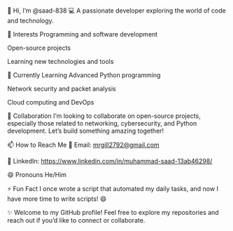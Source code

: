 👋 Hi, I’m @saad-838
💻 A passionate developer exploring the world of code and technology.

👀 Interests
Programming and software development

Open-source projects

Learning new technologies and tools

🌱 Currently Learning
Advanced Python programming

Network security and packet analysis

Cloud computing and DevOps

💞️ Collaboration
I’m looking to collaborate on open-source projects, especially those related to networking, cybersecurity, and Python development. Let’s build something amazing together!

📫 How to Reach Me
📧 Email: mrgill2792@gmail.com

💼 LinkedIn: https://www.linkedin.com/in/muhammad-saad-13ab46298/

😄 Pronouns
He/Him

⚡ Fun Fact
I once wrote a script that automated my daily tasks, and now I have more time to write scripts! 😄

✨ Welcome to my GitHub profile! Feel free to explore my repositories and reach out if you’d like to connect or collaborate.

<!--- saad-838/saad-838 is a ✨ special ✨ repository because its `README.md` (this file) appears on your GitHub profile. You can click the Preview link to take a look at your changes. --->
